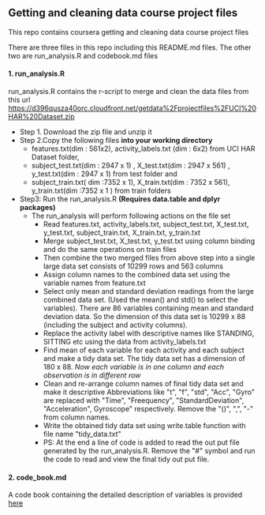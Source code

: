 ## Getting and cleaning data course project files
This repo contains  coursera getting and cleaning data course project files

There are three files in this repo including this README.md files. The other two are run_analysis.R and codebook.md files
#### 1. run_analysis.R
run_analysis.R contains the r-script to merge and clean the data files from this url https://d396qusza40orc.cloudfront.net/getdata%2Fprojectfiles%2FUCI%20HAR%20Dataset.zip

* Step 1. Download the zip file and unzip it 
* Step 2.Copy the following files **into your working directory**
	* features.txt(dim : 561x2), activity_labels.txt (dim : 6x2)  from UCI HAR Dataset folder, 
	* subject_test.txt(dim : 2947 x 1) , X_test.txt(dim : 2947 x 561) , y_test.txt(dim : 2947 x 1) from test folder and 
	* subject_train.txt( dim :7352 x 1), X_train.txt(dim : 7352 x 561), y_train.txt(dim :7352 x 1 ) from train folders 
* Step3: Run the run_analysis.R  **(Requires data.table and dplyr packages)**
  * The run_analysis will perform following actions on the file set
    * Read features.txt, activity_labels.txt,  subject_test.txt, X_test.txt, y_test.txt, subject_train.txt, X_train.txt, y_train.txt
    * Merge subject_test.txt, X_test.txt, y_test.txt using column binding and do the same operations on train files
    * Then combine the two merged files from above step into a single large data set consists of 10299 rows and 563   columns
    * Assign column names to the combined data set using the variable names from feature.txt
    * Select only mean and standard deviation readings from the large combined data set. (Used the mean() and std() to select the variables). There are 86 variables containing mean and standard deviation data. So the dimension of this data set is 10299 x 88 (including the subject and activity columns).
    * Replace the activity label with descriptive names like STANDING, SITTING etc using the data from activity_labels.txt
    * Find mean of each variable for each activity and each subject and make a tidy data set. The tidy data set has a dimension of 180 x 88. _Now each variable is in one column and each observation is in different row_
    * Clean and re-arrange column names of final tidy data set and make it descriptive Abbreviations like "t", "f", "std", "Acc", "Gyro" are replaced with "Time", "Freequency", "StandardDeviation", "Acceleration", Gyroscope" respectively. Remove the "()", ",", "-" from column names.
    * Write the obtained tidy data set using write.table function with file name "tidy_data.txt"
    * PS: At the end a line of code is added to read the out put file generated by the run_analysis.R. Remove the "#" symbol and run the code to read and view the final tidy out put file.

#### 2. code_book.md
A code book containing the detailed description of variables is provided [here](https://github.com/vipin251/get-data-project/blob/master/code_book.md)
	




